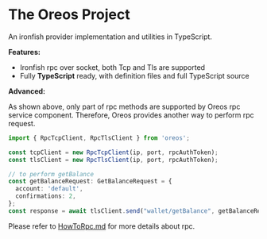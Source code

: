 The Oreos Project
==================

An ironfish provider implementation and utilities in TypeScript.

**Features:**

- Ironfish rpc over socket, both Tcp and Tls are supported
- Fully **TypeScript** ready, with definition files and full TypeScript source

**Advanced:**

As shown above, only part of rpc methods are supported by Oreos rpc service component. Therefore, Oreos provides another
way to perform rpc request.

```typescript
import { RpcTcpClient, RpcTlsClient } from 'oreos';

const tcpClient = new RpcTcpClient(ip, port, rpcAuthToken);
const tlsClient = new RpcTlsClient(ip, port, rpcAuthToken);

// to perform getBalance
const getBalanceRequest: GetBalanceRequest = {
  account: 'default',
  confirmations: 2,
};
const response = await tlsClient.send("wallet/getBalance", getBalanceRequest);
```

Please refer to [HowToRpc.md](/docs/HowToRpc.md) for more details about rpc.
